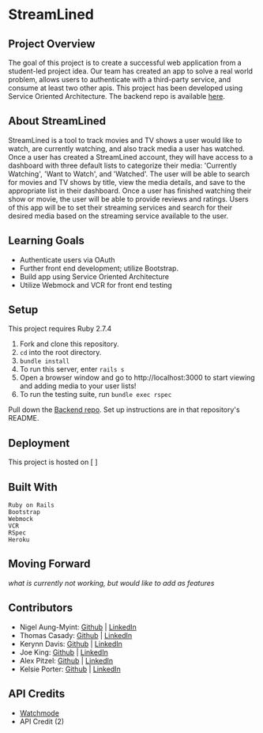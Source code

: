 # StreamLined

## Project Overview
The goal of this project is to create a successful web application from a student-led project idea. Our team has created an app to solve a real world problem, allows users to authenticate with a third-party service, and consume at least two other apis. This project has been developed using Service Oriented Architecture. The backend repo is available [here](https://github.com/Streamlined-Turing/streamlined_be).

## About StreamLined
StreamLined is a tool to track movies and TV shows a user would like to watch, are currently watching, and also track media a user has watched. Once a user has created a StreamLined account, they will have access to a dashboard with three default lists to categorize their media: 'Currently Watching', 'Want to Watch', and 'Watched'. The user will be able to search for movies and TV shows by title, view the media details, and save to the appropriate list in their dashboard. Once a user has finished watching their show or movie, the user will be able to provide reviews and ratings. Users of this app will be to set their streaming services and search for their desired media based on the streaming service available to the user.

## Learning Goals
* Authenticate users via OAuth
* Further front end development; utilize Bootstrap.
* Build app using Service Oriented Architecture
* Utilize Webmock and VCR for front end testing

## Setup
This project requires Ruby 2.7.4 

1. Fork and clone this repository.
2. `cd` into the root directory.
3. `bundle install`
4. To run this server, enter `rails s`
5. Open a browser window and go to http://localhost:3000 to start viewing and adding media to your user lists!
6. To run the testing suite, run `bundle exec rspec`

Pull down the [Backend repo](https://github.com/Streamlined-Turing/streamlined_be). Set up instructions are in that repository's README.

## Deployment

This project is hosted on [ ]

## Built With
```
Ruby on Rails
Bootstrap
Webmock
VCR
RSpec
Heroku
```

## Moving Forward
*what is currently not working, but would like to add as features*

## Contributors 

* Nigel Aung-Myint: [Github](https://github.com/Pocketzs) | [LinkedIn](https://www.linkedin.com/in/nigel-aung-myint-719254254/)
* Thomas Casady: [Github](https://github.com/Tscasady) | [LinkedIn](https://www.linkedin.com/in/thomas-casady-00b71a255/)
* Kerynn Davis: [Github](https://github.com/Kerynn) | [LinkedIn](https://www.linkedin.com/in/kerynn-davis/)
* Joe King: [Github](https://github.com/this-is-joeking) | [LinkedIn](https://www.linkedin.com/in/king-joseph/)
* Alex Pitzel: [Github](https://github.com/pitzelalex) | [LinkedIn](https://www.linkedin.com/in/alex-pitzel-231619235/)
* Kelsie Porter: [Github](https://github.com/KelsiePorter) | [LinkedIn](https://www.linkedin.com/in/kelsie-porter/)

## API Credits 
* [Watchmode](https://api.watchmode.com/)
* API Credit (2)

